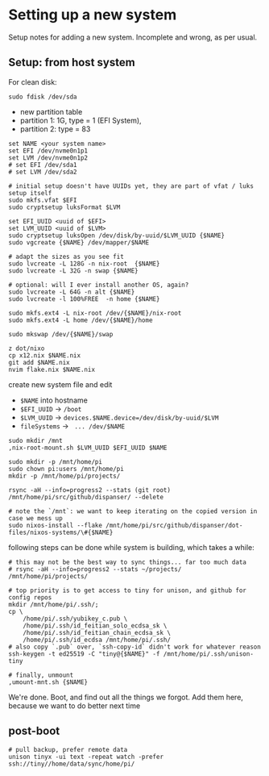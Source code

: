 # Setting up a new system

Setup notes for adding a new system. Incomplete and wrong, as per usual.

## Setup: from host system

For clean disk:
```fish
sudo fdisk /dev/sda
```
- new partition table
- partition 1: 1G, type = 1 (EFI System),
- partition 2: type = 83

```fish
set NAME <your system name>
set EFI /dev/nvme0n1p1
set LVM /dev/nvme0n1p2
# set EFI /dev/sda1
# set LVM /dev/sda2

# initial setup doesn't have UUIDs yet, they are part of vfat / luks setup itself
sudo mkfs.vfat $EFI
sudo cryptsetup luksFormat $LVM
```

```fish
set EFI_UUID <uuid of $EFI>
set LVM_UUID <uuid of $LVM>
sudo cryptsetup luksOpen /dev/disk/by-uuid/$LVM_UUID {$NAME}
sudo vgcreate {$NAME} /dev/mapper/$NAME

# adapt the sizes as you see fit
sudo lvcreate -L 128G -n nix-root  {$NAME}
sudo lvcreate -L 32G -n swap {$NAME}

# optional: will I ever install another OS, again?
sudo lvcreate -L 64G -n alt {$NAME}
sudo lvcreate -l 100%FREE  -n home {$NAME}

sudo mkfs.ext4 -L nix-root /dev/{$NAME}/nix-root
sudo mkfs.ext4 -L home /dev/{$NAME}/home

sudo mkswap /dev/{$NAME}/swap
```

```fish
z dot/nixo
cp x12.nix $NAME.nix
git add $NAME.nix
nvim flake.nix $NAME.nix
```
create new system file and edit
- `$NAME` into hostname
- `$EFI_UUID` -> `/boot` 
- `$LVM_UUID` -> `devices.$NAME.device=/dev/disk/by-uuid/$LVM`
- `fileSystems` -> ` ... /dev/$NAME`

```fish
sudo mkdir /mnt
,nix-root-mount.sh $LVM_UUID $EFI_UUID $NAME

sudo mkdir -p /mnt/home/pi
sudo chown pi:users /mnt/home/pi
mkdir -p /mnt/home/pi/projects/

rsync -aH --info=progress2 --stats (git root) /mnt/home/pi/src/github/dispanser/ --delete

# note the `/mnt`: we want to keep iterating on the copied version in case we mess up
sudo nixos-install --flake /mnt/home/pi/src/github/dispanser/dot-files/nixos-systems/\#{$NAME}
```

following steps can be done while system is building, which takes a while:

```fish
# this may not be the best way to sync things... far too much data
# rsync -aH --info=progress2 --stats ~/projects/ /mnt/home/pi/projects/

# top priority is to get access to tiny for unison, and github for config repos
mkdir /mnt/home/pi/.ssh/; 
cp \
	/home/pi/.ssh/yubikey_c.pub \
	/home/pi/.ssh/id_feitian_solo_ecdsa_sk \
	/home/pi/.ssh/id_feitian_chain_ecdsa_sk \
	/home/pi/.ssh/id_ecdsa /mnt/home/pi/.ssh/
# also copy `.pub` over, `ssh-copy-id` didn't work for whatever reason
ssh-keygen -t ed25519 -C "tiny@{$NAME}" -f /mnt/home/pi/.ssh/unison-tiny

# finally, unmount
,umount-mnt.sh {$NAME}
```

We're done. Boot, and find out all the things we forgot. Add them here, because we want to do better next time

## post-boot

```fish
# pull backup, prefer remote data
unison tinyx -ui text -repeat watch -prefer ssh://tiny//home/data/sync/home/pi/

```
